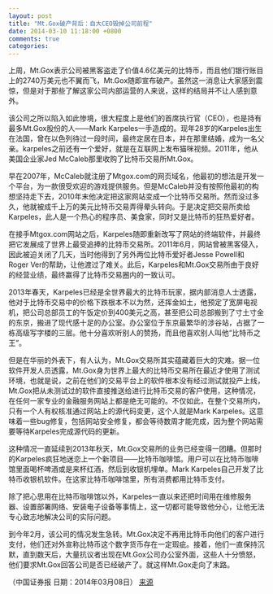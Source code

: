 ```yaml
---
layout: post
title: "Mt.Gox破产背后：自大CEO毁掉公司前程"
date: 2014-03-10 11:18:00 +0800
comments: true
categories: 
---
```


上周，Mt.Gox表示公司被黑客盗走了价值4.6亿美元的比特币，而且他们银行账目上的2740万美元也不翼而飞，Mt.Gox随即宣布破产。虽然这一消息让大家感到震惊，但是对于那些了解这家公司内部运营的人来说，这样的结局并不让人感到意外。 

该公司之所以陷入如此惨境，很大程度上是他们的首席执行官（CEO），也是持有最多Mt.Gox股份的人——Mark Karpeles一手造成的。现年28岁的Karpeles出生在法国，曾在以色列待过一段时间，最终定居在日本，并在那里结婚，成为一名父亲。karpeles之前还有一个爱好，就是在互联网上发布猫咪视频。2011年，他从美国企业家Jed McCaleb那里收购了比特币交易所Mt.Gox。 

早在2007年，McCaleb就注册了Mtgox.com的网页域名，他最初的想法是开发一个平台，为一款很受欢迎的游戏提供服务。但是McCaleb并没有按照他最初的构想坚持走下去，2010年末他决定把这家网站变成一个比特币交易所。然而没过多久，他就被成千上万的美元比特币交易弄得晕头转向。于是决定把交易所卖给Karpeles，此人是一个热心的程序员、美食家，同时又是比特币的狂热爱好者。 

在接手Mtgox.com网站之后，Karpeles随即重新改写了网站的终端软件，并最终把它发展成了世界上最受追捧的比特币交易所。2011年6月，网站曾被黑客侵入，因此被迫关闭了几天，当时他得到了另外两位比特币爱好者Jesse Powell和 Roger Ver的帮助，让他渡过了难关。此后，Karpeles和Mt.Gox交易所由于良好的经营业绩，最终赢得了比特币交易圈内的一致认可。 

2013年春天，Karpeles已经是全世界最大的比特币玩家，据内部消息人士透露，他对于比特币交易中的价格下跌根本不以为然，还挥金如土，他预定了宽屏电视机，把公司总部员工的午饭定价到400美元之高，甚至把公司总部搬到了寸土寸金的东京，搬进了现代感十足的办公室。办公室位于东京最繁华的涉谷站，占据了一栋高级写字楼的三层。他十分喜欢听别人的赞扬，而且他喜欢别人叫他“比特币之王”。 

但是在华丽的外表下，有人认为，Mt.Gox交易所其实蕴藏着巨大的灾难。据一位软件开发人员透露，Mt.Gox身为世界上最大的比特币交易所在最近才使用了测试环境，也就是说，之前在他们的交易平台上的软件根本没有经过测试就投产上线，Mt.Gox把从未测试过的软件直接推送给进行比特币交易的客户使用，这种情况，在任何一家专业的金融服务网站上都是绝无可能的。不仅如此，在整个交易所内，只有一个人有权核准通过网站上的源代码变更，这个人就是Mark Karpeles。这意味着一些bug修复，包括网站安全修复，都会等待数周才能完成，因为整个网站需要等待Karpeles完成源代码的更新。 

这种情况一直延续到2013年秋天，Mt.Gox交易所的业务已经变得一团糟。但那时的Karpeles疯狂地迷恋上一个新项目——比特币咖啡馆。用户可以在比特币咖啡馆里面喝杯啤酒或是来杯红酒，然后到收银机埋单。Mark Karpeles自己开发了比特币收银机软件。在这家比特币咖啡馆里，所有消费都用比特币支付。 

除了把心思用在比特币咖啡馆以外，Karpeles一直以来还把时间用在维修服务器、设置部署网络、安装电子设备等事情上，这一切都可能导致他分心，让他无法专心致志地解决公司的实际问题。 

到今年2月，该公司的情况发生急转。Mt.Gox决定不再用比特币向他们的客户进行支付，他们还对外宣称比特币这个数字货币存在一定瑕疵。接着，他们一直保持沉默，直到数天后，大量抗议者出现在Mt.Gox公司办公室外面，这些人十分愤怒，他们要求Mt.Gox回答公司是否已经破产了。就这样Mt.Gox走向了末路。

（中国证券报 日期：2014年03月08日）
[来源](http://www.csc108.com/main.jsp?menuId=274&level=3&url=/news/NewsContent.jsp?catId=2138&docId=2470687)
